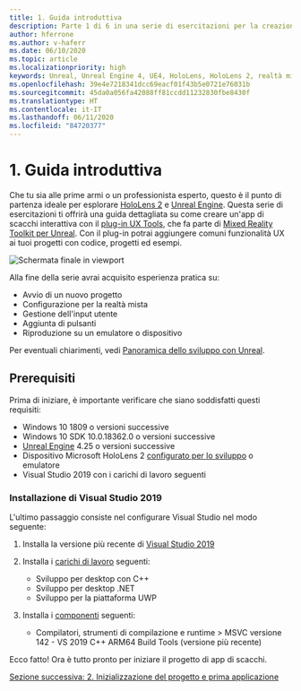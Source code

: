 ```yaml
---
title: 1. Guida introduttiva
description: Parte 1 di 6 in una serie di esercitazioni per la creazione di una semplice app di scacchi con Unreal Engine 4 e il plug-in UX Tools di Mixed Reality Toolkit
author: hferrone
ms.author: v-haferr
ms.date: 06/10/2020
ms.topic: article
ms.localizationpriority: high
keywords: Unreal, Unreal Engine 4, UE4, HoloLens, HoloLens 2, realtà mista, esercitazione, guida introduttiva, mrtk, uxt, UX Tools, documentazione
ms.openlocfilehash: 39e4e7218341dcc69eacf01f43b5e0721e76031b
ms.sourcegitcommit: 45da0a056fa42088ff81ccdd11232830fbe8430f
ms.translationtype: HT
ms.contentlocale: it-IT
ms.lasthandoff: 06/11/2020
ms.locfileid: "84720377"
---
```

# <a name="1-getting-started"></a>1. Guida introduttiva

Che tu sia alle prime armi o un professionista esperto, questo è il punto di partenza ideale per esplorare [HoloLens 2](https://docs.microsoft.com/windows/mixed-reality/) e [Unreal Engine](https://www.unrealengine.com/en-US/). Questa serie di esercitazioni ti offrirà una guida dettagliata su come creare un'app di scacchi interattiva con il [plug-in UX Tools](https://github.com/microsoft/MixedReality-UXTools-Unreal), che fa parte di [Mixed Reality Toolkit per Unreal](https://github.com/microsoft/MixedRealityToolkit-Unreal). Con il plug-in potrai aggiungere comuni funzionalità UX ai tuoi progetti con codice, progetti ed esempi. 

![Schermata finale in viewport](images/unreal-uxt/5-endscene.PNG)

Alla fine della serie avrai acquisito esperienza pratica su:
* Avvio di un nuovo progetto
* Configurazione per la realtà mista
* Gestione dell'input utente
* Aggiunta di pulsanti
* Riproduzione su un emulatore o dispositivo

Per eventuali chiarimenti, vedi [Panoramica dello sviluppo con Unreal](https://docs.microsoft.com/windows/mixed-reality/unreal-development-overview).

## <a name="prerequisites"></a>Prerequisiti
Prima di iniziare, è importante verificare che siano soddisfatti questi requisiti:
* Windows 10 1809 o versioni successive
* Windows 10 SDK 10.0.18362.0 o versioni successive
* [Unreal Engine](https://www.unrealengine.com/en-US/get-now) 4.25 o versioni successive
* Dispositivo Microsoft HoloLens 2 [configurato per lo sviluppo](using-visual-studio.md#enabling-developer-mode) o emulatore
* Visual Studio 2019 con i carichi di lavoro seguenti

### <a name="installing-visual-studio-2019"></a>Installazione di Visual Studio 2019
L'ultimo passaggio consiste nel configurare Visual Studio nel modo seguente:
1. Installa la versione più recente di [Visual Studio 2019](https://visualstudio.microsoft.com/downloads/)
2. Installa i [carichi di lavoro](https://docs.microsoft.com/visualstudio/install/modify-visual-studio?view=vs-2019#modify-workloads) seguenti:
    * Sviluppo per desktop con C++
    * Sviluppo per desktop .NET
    * Sviluppo per la piattaforma UWP

3. Installa i [componenti](https://docs.microsoft.com/visualstudio/install/modify-visual-studio?view=vs-2019#modify-individual-components) seguenti:
    * Compilatori, strumenti di compilazione e runtime > MSVC versione 142 - VS 2019 C++ ARM64 Build Tools (versione più recente)

Ecco fatto! Ora è tutto pronto per iniziare il progetto di app di scacchi.

[Sezione successiva: 2. Inizializzazione del progetto e prima applicazione](unreal-uxt-ch2.md)